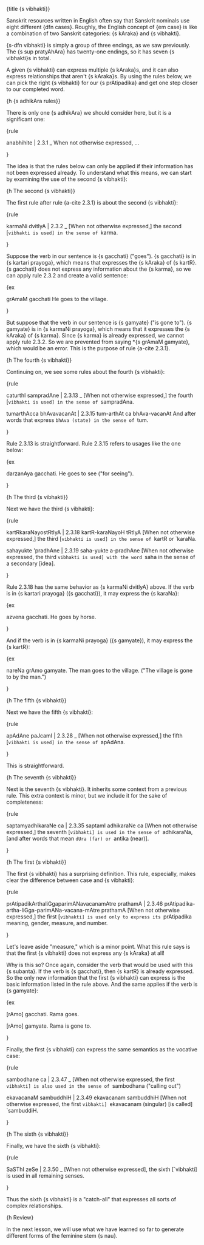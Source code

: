 {title {s vibhakti}}

Sanskrit resources written in English often say that Sanskrit nominals use
eight different {dfn cases}. Roughly, the English concept of {em case} is like
a combination of two Sanskrit categories: {s kAraka} and {s vibhakti}.

{s-dfn vibhakti} is simply a group of three endings, as we saw previously. The
{s sup pratyAhAra} has twenty-one endings, so it has seven {s vibhakti}s in
total.

A given {s vibhakti} can express multiple {s kAraka}s, and it can also express
relationships that aren't {s kAraka}s. By using the rules below, we can pick
the right {s vibhakti} for our {s prAtipadika} and get one step closer to our
completed word.

{h {s adhikAra rules}}

There is only one {s adhikAra} we should consider here, but it is a significant
one:

{rule

anabhihite | 2.3.1
_
When not otherwise expressed, &hellip;

}

The idea is that the rules below can only be applied if their information has
not been expressed already. To understand what this means, we can start by
examining the use of the second {s vibhakti}:


{h The second {s vibhakti}}

The first rule after rule {a-cite 2.3.1} is about the second {s vibhakti}:

{rule

karmaNi dvitIyA | 2.3.2
_
[When not otherwise expressed,] the second [`vibhakti is used] in the sense
of `karma.

}

Suppose the verb in our sentence is {s gacchati} ("goes"). {s gacchati} is in
{s kartari prayoga}, which means that expresses the {s kAraka} of {s kartR}. {s
gacchati} does not express any information about the {s karma}, so we can apply
rule 2.3.2 and create a valid sentence:

{ex

grAmaM gacchati
He goes to the village.

}

But suppose that the verb in our sentence is {s gamyate} ("is gone to"). {s
gamyate} is in {s karmaNi prayoga}, which means that it expresses the {s
kAraka} of {s karma}. Since {s karma} is already expressed, we cannot apply
rule 2.3.2. So we are prevented from saying *{s grAmaM gamyate}, which would be
an error. This is the purpose of rule {a-cite 2.3.1}.


{h The fourth {s vibhakti}}

Continuing on, we see some rules about the fourth {s vibhakti}:

{rule

caturthI sampradAne | 2.3.13
_
[When not otherwise expressed,] the fourth [`vibhakti is used] in the sense
of `sampradAna.

tumarthAcca bhAvavacanAt | 2.3.15
tum-arthAt ca bhAva-vacanAt
And after words that express `bhAva (state) in the sense of `tum.

}

Rule 2.3.13 is straightforward. Rule 2.3.15 refers to usages like the one below:

{ex

darzanAya gacchati.
He goes to see ("for seeing").

}


{h The third {s vibhakti}}

Next we have the third {s vibhakti}:

{rule

kartRkaraNayostRtIyA | 2.3.18
kartR-karaNayoH tRtIyA
[When not otherwise expressed,] the third [`vibhakti is used] in the sense
of `kartR or `karaNa.

sahayukte 'pradhAne | 2.3.19
saha-yukte a-pradhAne
[When not otherwise expressed, the third `vibhakti is used] with the word `saha
in the sense of a secondary [idea].

}

Rule 2.3.18 has the same behavior as {s karmaNi dvitIyA} above. If the verb is
in {s kartari prayoga} ({s gacchati}), it may express the {s karaNa}:

{ex

azvena gacchati.
He goes by horse.

}

And if the verb is in {s karmaNi prayoga} ({s gamyate}), it may express the {s
kartR}:

{ex

nareNa grAmo gamyate.
The man goes to the village. ("The village is gone to by the man.")

}


{h The fifth {s vibhakti}}

Next we have the fifth {s vibhakti}:

{rule

apAdAne paJcamI | 2.3.28
_
[When not otherwise expressed,] the fifth [`vibhakti is used] in the sense
of `apAdAna.

}

This is straightforward.


{h The seventh {s vibhakti}}

Next is the seventh {s vibhakti}. It inherits some context from a previous
rule. This extra context is minor, but we include it for the sake of
completeness:

{rule

saptamyadhikaraNe ca | 2.3.35
saptamI adhikaraNe ca
[When not otherwise expressed,] the seventh [`vibhakti] is used in the sense of
`adhikaraNa, [and after words that mean `dUra (far) or `antika (near)].

}


{h The first {s vibhakti}}

The first {s vibhakti} has a surprising definition. This rule, especially,
makes clear the difference between case and {s vibhakti}:

{rule

prAtipadikArthaliGgaparimANavacanamAtre prathamA | 2.3.46
prAtipadika-artha-liGga-parimANa-vacana-mAtre prathamA
[When not otherwise expressed,] the first [`vibhakti] is used only to express
its `prAtipadika meaning, gender, measure, and number.

}

Let's leave aside "measure," which is a minor point. What this rule says is
that the first {s vibhakti} does not express any {s kAraka} at all!

Why is this so? Once again, consider the verb that would be used with this {s
subanta}. If the verb is {s gacchati}, then {s kartR} is already expressed. So
the only new information that the first {s vibhakti} can express is the basic
information listed in the rule above. And the same applies if the verb is {s
gamyate}:

{ex

[rAmo] gacchati.
Rama goes.

[rAmo] gamyate.
Rama is gone to.

}

Finally, the first {s vibhakti} can express the same semantics as the vocative
case:

{rule

sambodhane ca | 2.3.47
_
[When not otherwise expressed, the first `vibhakti] is also used in the sense
of `sambodhana ("calling out")

ekavacanaM sambuddhiH | 2.3.49
ekavacanam sambuddhiH
[When not otherwise expressed, the first `vibhakti] `ekavacanam (singular) 
[is called] `sambuddiH.

}

{h The sixth {s vibhakti}}

Finally, we have the sixth {s vibhakti}:

{rule

SaSThI zeSe | 2.3.50
_
[When not otherwise expressed], the sixth [`vibhakti] is used in all remaining
senses.

}

Thus the sixth {s vibhakti} is a "catch-all" that expresses all sorts of
complex relationships.


{h Review}

In the next lesson, we will use what we have learned so far to generate
different forms of the feminine stem {s nau}.
